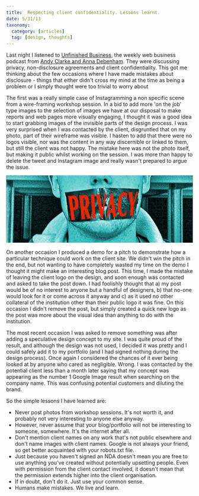 ```yaml
---
title:  Respecting client confidentiality. Lessons learnt.
date: 5/31/13
taxonomy:
  category: [articles]
  tag: [design, thoughts]	
---
```


Last night I listened to <a href="http://unfinished.bz" target="new">Unfinished Business</a>, the weekly web business podcast from <a href="http://unfinished.bz/#presenters" target="new">Andy Clarke and Anna Debenham</a>.  They were discussing privacy, non-disclosure agreements and client confidentiality. This got me thinking about the few occasions where I have made mistakes about disclosure - things that either didn't cross my mind at the time as being a problem or I simply thought were too trivial to worry about

The first was a really simple case of Instagramming a non specific scene from a wire-framing workshop session.  In a bid to add more 'on the job' type images to the selection of images we have at our disposal to make reports and web pages more visually engaging, I thought it was a good idea to start grabbing images of the invisible parts of the design process.  I was very surprised when I was contacted by the client, disgruntled that on my photo, part of their wireframe was visible.  I hasten to add that there were no logos visible, nor was the content in any way discernible or linked to them, but still the client was not happy.  The mistake here was not the photo itself, but making it public whilst working on the session.  I was more than happy to delete the tweet and Instagram image and really wasn't prepared to argue the issue.

![privacy](privacy.jpg)

On another occasion I produced a demo for a pitch to demonstrate how a particular technique could work on the client site.  We didn't win the pitch in the end, but not wanting to have completely wasted my time on the demo I thought it might make an interesting blog post.  This time, I made the mistake of leaving the client logo on the design, and soon enough was contacted and asked to take the post down.  I had foolishly thought that a) my post would be of no interest to anyone but a handful of designers, b) that no-one  would look for it or come across it anyway and c) as it used no other collateral of the institution other than their public logo it was fine.  On this occasion I didn't remove the post, but simply created a quick new logo as the post was more about the visual idea than anything to do with the institution.

The most recent occasion I was asked to remove something was after adding a speculative design concept to my site.  I was quite proud of the result, and although the design was not used, I decided it was pretty and I could safely add it to my portfolio (and I had signed nothing during the design process).  Once again I considered the chances of it ever being looked at by anyone who cared as negligible.  Wrong.  I was contacted by the potential client less than a month later saying that my concept was appearing as the number 1 Google Image result when searching on the company name.  This was confusing potential customers and diluting the brand.   

So the simple lessons I have learned are:

* Never post photos from workshop sessions.  It's  not worth it, and probably not very interesting to anyone else anyway.
* However, never assume that your blog/portfolio will not be interesting to someone, somewhere. It's the internet after all.
* Don't mention client names on any work that's not public elsewhere and don't name images with client names.  Google is not always your friend, so get better acquainted with your robots.txt file.
* Just because you haven't signed an NDA doesn't mean you are free to use anything you've created without potentially upsetting people.  Even with permission from the client contact involved, it doesn't mean that the permission extends higher into the client organisation.
* If in doubt, don't do it.  Just use your common sense.
* Humans make mistakes. We live and learn.